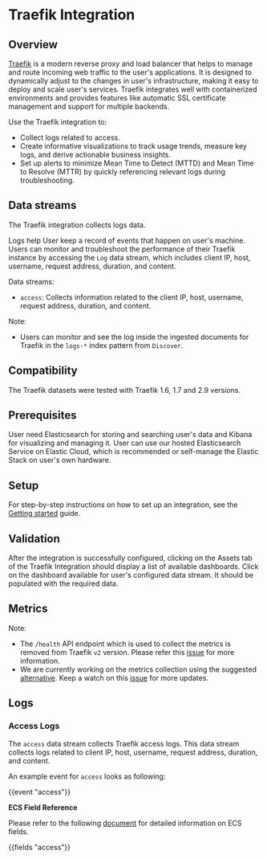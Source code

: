 # Traefik Integration

## Overview

[Traefik](https://traefik.io/) is a modern reverse proxy and load balancer that helps to manage and route incoming web traffic to the user's applications. It is designed to dynamically adjust to the changes in user's infrastructure, making it easy to deploy and scale user's services. Traefik integrates well with containerized environments and provides features like automatic SSL certificate management and support for multiple backends.

Use the Traefik integration to:

- Collect logs related to access.
- Create informative visualizations to track usage trends, measure key logs, and derive actionable business insights.
- Set up alerts to minimize Mean Time to Detect (MTTD) and Mean Time to Resolve (MTTR) by quickly referencing relevant logs during troubleshooting.

## Data streams

The Traefik integration collects logs data.

Logs help User keep a record of events that happen on user's machine. Users can monitor and troubleshoot the performance of their Traefik instance by accessing the `Log` data stream, which includes client IP, host, username, request address, duration, and content.

Data streams:
- `access`: Collects information related to the client IP, host, username, request address, duration, and content.

Note:
- Users can monitor and see the log inside the ingested documents for Traefik in the `logs-*` index pattern from `Discover`.

## Compatibility

The Traefik datasets were tested with Traefik 1.6, 1.7 and 2.9 versions.

## Prerequisites

User need Elasticsearch for storing and searching user's data and Kibana for visualizing and managing it. User can use our hosted Elasticsearch Service on Elastic Cloud, which is recommended or self-manage the Elastic Stack on user's own hardware.

## Setup

For step-by-step instructions on how to set up an integration, see the [Getting started](https://www.elastic.co/guide/en/starting-with-the-elasticsearch-platform-and-its-solutions/current/getting-started-observability.html) guide.

## Validation

After the integration is successfully configured, clicking on the Assets tab of the Traefik Integration should display a list of available dashboards. Click on the dashboard available for user's configured data stream. It should be populated with the required data.

## Metrics
Note:
- The `/health` API endpoint which is used to collect the metrics is removed from Traefik `v2` version. Please refer this [issue](https://github.com/traefik/traefik/issues/7629) for more information.
- We are currently working on the metrics collection using the suggested [alternative](https://doc.traefik.io/traefik/v2.3/observability/metrics/prometheus/). Keep a watch on this [issue](https://github.com/elastic/integrations/issues/9820) for more updates.

## Logs

### Access Logs

The `access` data stream collects Traefik access logs. This data stream collects logs related to client IP, host, username, request address, duration, and content.

An example event for `access` looks as following:

{{event "access"}}

**ECS Field Reference**

Please refer to the following [document](https://www.elastic.co/guide/en/ecs/current/ecs-field-reference.html) for detailed information on ECS fields.

{{fields "access"}}
